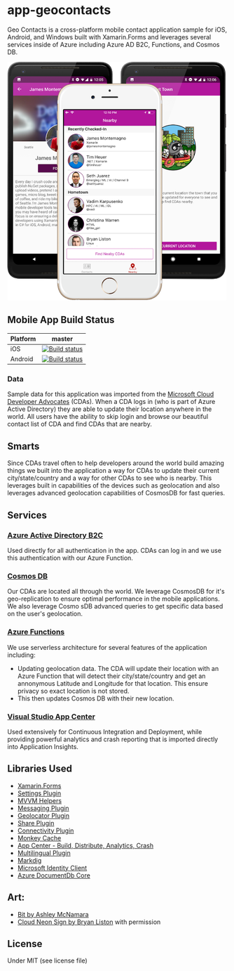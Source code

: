 # app-geocontacts

Geo Contacts is a cross-platform mobile contact application sample for iOS, Android, and Windows built with Xamarin.Forms and leverages several services inside of Azure including Azure AD B2C, Functions, and Cosmos DB.

<img src="art/apppromo.png" width="500"/>

## Mobile App Build Status

|Platform|master|
| ------------------- | :------------------: |
|iOS|[![Build status](https://build.appcenter.ms/v0.1/apps/a1388de8-47b2-4dd7-b5a2-d45b6cf5552a/branches/master/badge)](https://appcenter.ms)|
|Android|[![Build status](https://build.appcenter.ms/v0.1/apps/178483a9-b1ef-4410-8397-783d4f14dc05/branches/master/badge)](https://appcenter.ms)|


### Data
Sample data for this application was imported from the [Microsoft Cloud Developer Advocates](https://developer.microsoft.com/en-us/advocates/) (CDAs). When a CDA logs in (who is part of Azure Active Directory) they are able to update their location anywhere in the world. All users have the ability to skip login and browse our beautiful contact list of CDA and find CDAs that are nearby.

## Smarts
Since CDAs travel often to help developers around the world build amazing things we built into the application a way for CDAs to update their current city/state/country and a way for other CDAs to see who is nearby. This leverages built in capabilities of the devices such as geolocation and also leverages advanced geolocation capabilities of CosmosDB for fast queries.


## Services

### [Azure Active Directory B2C](https://azure.microsoft.com/en-us/services/active-directory-b2c/)
Used directly for all authentication in the app. CDAs can log in and we use this authentication with our Azure Function.


### [Cosmos DB](https://azure.microsoft.com/en-us/services/cosmos-db/)
Our CDAs are located all through the world. We leverage CosmosDB for it's geo-replication to ensure optimal performance in the mobile applications. We also leverage Cosmo sDB advanced queries to get specific data based on the user's geolocation.


### [Azure Functions](https://azure.microsoft.com/en-us/services/functions/)
We use serverless architecture for several features of the application including:

* Updating geolocation data. The CDA will update their location with an Azure Function that will detect their city/state/country and get an annonymous Latitude and Longitude for that location. This ensure privacy so exact location is not stored.
* This then updates Cosmos DB with their new location.

### [Visual Studio App Center](https://appcenter.ms)
Used extensively for Continuous Integration and Deployment, while providing powerful analytics and crash reporting that is imported directly into Application Insights.

## Libraries Used
* [Xamarin.Forms](http://xamarin.com/forms)
* [Settings Plugin](https://github.com/jamesmontemagno/SettingsPlugin)
* [MVVM Helpers](https://github.com/jamesmontemagno/mvvm-helpers)
* [Messaging Plugin](https://github.com/cjlotz/Xamarin.Plugins)
* [Geolocator Plugin](https://github.com/jamesmontemagno/GeolocatorPlugin)
* [Share Plugin](https://github.com/jguertl/SharePlugin)
* [Connectivity Plugin](https://github.com/jamesmontemagno/ConnectivityPlugin)
* [Monkey Cache](https://github.com/jamesmontemagno/monkey-cache)
* [App Center - Build, Distribute, Analytics, Crash](https://appcenter.ms)
* [Multilingual Plugin](https://github.com/CrossGeeks/MultilingualPlugin)
* [Markdig](https://github.com/lunet-io/markdig)
* [Microsoft Identity Client](https://github.com/AzureAD/microsoft-authentication-library-for-dotnet)
* [Azure DocumentDb Core](https://github.com/Azure/azure-documentdb-dotnet)

## Art:
* [Bit by Ashley McNamara](https://github.com/ashleymcnamara/Developer-Advocate-Bit)
* [Cloud Neon Sign by Bryan Liston](https://twitter.com/listonb) with permission

## License
Under MIT (see license file)


